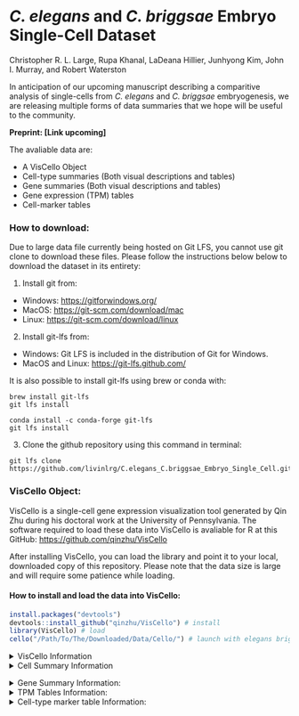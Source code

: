 # _C. elegans_ and _C. briggsae_ Embryo Single-Cell Dataset
Christopher R. L. Large, Rupa Khanal, LaDeana Hillier, Junhyong Kim, John I. Murray, and Robert Waterston

In anticipation of our upcoming manuscript describing a comparitive analysis of single-cells from _C. elegans_ and _C. briggsae_ embryogenesis, we are releasing multiple forms of data summaries that we hope will be useful to the community.

__Preprint: [Link upcoming]__

The avaliable data are:
 - A VisCello Object
 - Cell-type summaries (Both visual descriptions and tables)
 - Gene summaries (Both visual descriptions and tables)
 - Gene expression (TPM) tables
 - Cell-marker tables

### How to download:
Due to large data file currently being hosted on Git LFS, you cannot use git clone to download these files. Please follow the instructions below below to download the dataset in its entirety:

 1. Install git from:
 * Windows: <https://gitforwindows.org/>
 * MacOS: <https://git-scm.com/download/mac>
 * Linux: <https://git-scm.com/download/linux>

 2. Install git-lfs from:
 * Windows: Git LFS is included in the distribution of Git for Windows.
 * MacOS and Linux: <https://git-lfs.github.com/>

 It is also possible to install git-lfs using brew or conda with:
```
brew install git-lfs
git lfs install
```
```
conda install -c conda-forge git-lfs
git lfs install
```

 3. Clone the github repository using this command in terminal:
    
```
git lfs clone https://github.com/livinlrg/C.elegans_C.briggsae_Embryo_Single_Cell.git
```

### VisCello Object:
VisCello is a single-cell gene expression visualization tool generated by Qin Zhu during his doctoral work at the University of Pennsylvania. The software required to load these data into VisCello is avaliable for R at this GitHub: https://github.com/qinzhu/VisCello

After installing VisCello, you can load the library and point it to your local, downloaded copy of this repository. Please note that the data size is large and will require some patience while loading.

#### How to install and load the data into VisCello:

``` r
install.packages("devtools") 
devtools::install_github("qinzhu/VisCello") # install
library(VisCello) # load
cello("/Path/To/The/Downloaded/Data/Cello/") # launch with elegans briggsae data
```

<details>
           <summary>VisCello Information</summary>
<p>

<p align="center">
  <img width="800" src=/Example_Images/VisCelloExample.png>
</p>

 #### Summary:
<p>
 Using VisCello, you can visualize the expression of your favorite gene across the <em>C. elegans</em> and <em>C. briggsae</em> single-cell datasets in a number of different UMAP projections. Here we have included joint projections of the global dataset, cell class subsets, and time subsets. All of the joint projections are generated using Seurat V4 CCA. We have also included projections in which the <em>C. elegans</em> and <em>C. briggsae</em> cells are displayed on their own in the same UMAP embeddings.
</p>

<p>
The genes are labeled with the gene name, sequence name, and WBGene name from their respective species. Searching for any of these gene name types will pull up your query.
</p>

<p>
 In addition to viewing expression, you can visualize the cell identity and other metadata that we have annotated using orthologous markers between <em>C. elegans</em> and <em>C. briggsae</em>. The information about these metadata columns is below.
</p>
 
#### Meta Data:
- lineage - Manually annotated cellular lineage. For ambiguities in division orientation, an x is used (e.g. MSx to refer to MSa and MSp).
- cell_type - Manually annotated terminal cell type identity. 
- species - Whether the cell is from <em>C. elegans</em> or <em>C. briggsae</em>
- embryo_time - The estimated age of the embryo from which the cell was drawn. See Packer and Qin et al., 2019 for more details on how this was caluclated. <em>C. briggsae</em> embryo_time was estimated using the orthologous genes between the species.
- dataset - Which collection batch the cells come from. 
- n_umi - The number of UMI collapsed sequencing reads associated with that cell.
- genotype - The genotype from which the cell came from. Some of the _C. elegans_ cells are from mutant animals. 
  - Wild-type _C. elegans_: N2 and VC2010
  - Wild-type _C. briggsae_: AF16
  - Mutant _C. elegans_ for mec-3: VC2396 mec-3(gk1126) IV
  - Mutant _C. elegans_ for M03D4.4: VC4183 M03D4.4(gk5269[loxP + myo-2p::GFP::unc-54 3' UTR + rps-27p::neoR::unc-54 3' UTR + loxP]) IV
  - Mutant _C. elegans_ for ceh-9: YL633 ceh-9(tm2747)
- potential_low_quality_cell - Using a variety of manual annotation of the data, some cells appear as a mixture of possible doublets, 
- high_background - The amount of background reads was estimated for every cell similar to Packer and Qin et al., 2019. The cells labeled here as TRUE had a fraction of reads from background higher than 0.75.
- possible_doublet - Droplets that annotated as possibly containing two or more cells. Not all cells annotated as possible droplets are such.
- packer_cell_type - Cell type annotation from Packer and Qin et al., 2019.
- packer_cell_subtype - Cell type annotation from Packer and Qin et al., 2019.
- packer_plot_cell_type - Cell type annotation from Packer and Qin et al., 2019.
- SizeFactor - A column used to estimate the library size.
- smoothed_embryo_time - The estimated embryo time calculated as above, with an additional nearest neighbor smoothing algorithm to use the neighobring cell's embryo time and transcriptome to better approximate the age of the embryo.
- embryo_time_bin - Binned smoothed embryo time with lt_100 meaning 'less than 100' and gt_710 meaning 'greater than 710.
- Gene Expression - Used to inspect gene expression.
---
</p>
</details>

<details>
           <summary>Cell Summary Information</summary>
<p>
 <p>

 Included in this download are summaries of every cell type, describing how the cell types differ between _C. elegans_ and _C. briggsae_. Below is an example plot for the ASG neuron:
 
 1. The relative TPM of every gene in elegans and briggsae.
 2. A barplot of the cell type markers for that cell type using the WormCat gene categories as a descriptor.
 3. The top cell type markers that are shared (black outline), private to elegans (green), or private to briggsae (blue). The private markers can also include genes that weren't annotated as being directly orthologous between the species.
 4. A bunch of cell type metrics, where the values for that cell type are shown in green for elegans and blue for briggsae (red for both) ontop of the dataset wide distribution.
  - Cell count: number of cells in the dataset
  - Gini coeficient: A measure of inequality that shows how evenly distributed the TPM values are (0 = even, 1 = skewed)
  - The number of genes ‘detected’ in that cell type. Calculated by generating 1000 bootstraps of the TPM, then selecting genes whose 95% lower CI doesn’t intersect 0
  - How many of the markers of that cell type are just in one species versus the total markers (shared + private)
  - Number of UMI’s of that cell type
  - Jensen-Shannon Distance: Metric of distance between the two species cell transcriptomes
  - Pearson Correlation: Metric of similarity between the two species cell transcriptomes
  - The number of differentially expressed genes between the species
---
</p>
</p>
</details>

</p>
</details>

<details>
           <summary>Gene Summary Information: </summary>
<p>
 <p>

 1. The relative TPM of every gene in elegans and briggsae
 2. A barplot of the cell type markers for that cell type using the WormCat gene categories as a descriptor
 3. The top cell type markers that are shared (black outline), private to elegans (green), or private to briggsae (blue)
 4. A bunch of cell type metrics, where the values for that cell type are shown in green for elegans and blue for briggsae (red for both) ontop of the dataset wide distribution
  - Cell count: number of cells in the dataset
  - Gini coeficient: A measure of inequality that shows how evenly distributed the TPM values are (0 = even, 1 = skewed)
---
</p>
</p>
</details>


<details>
           <summary>TPM Tables Information: </summary>
<p>
 <p>
  

---
</p>
</p>
</details>

<details>
           <summary>Cell-type marker table Information: </summary>
<p>
 <p>
  

---
</p>
</p>
</details>

